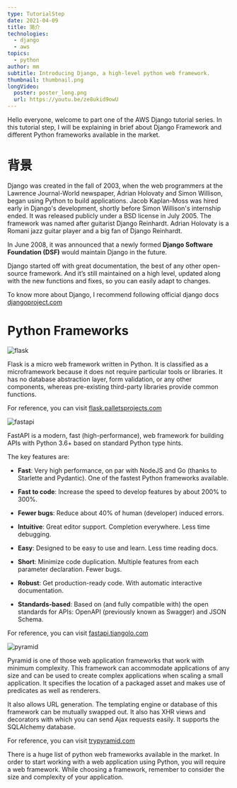 ```yaml
---
type: TutorialStep
date: 2021-04-09
title: 简介
technologies:
  - django
  - aws
topics:
  - python
author: mm
subtitle: Introducing Django, a high-level python web framework.
thumbnail: thumbnail.png
longVideo:
  poster: poster_long.png
  url: https://youtu.be/ze8ukid9owU
---
```


Hello everyone, welcome to part one of the AWS Django tutorial series. In this tutorial step, I will be explaining in brief about Django Framework and different Python frameworks available in the market.


# 背景

Django was created in the fall of 2003, when the web programmers at the Lawrence Journal-World newspaper, Adrian Holovaty and Simon Willison, began using Python to build applications. Jacob Kaplan-Moss was hired early in Django's development, shortly before Simon Willison's internship ended. It was released publicly under a BSD license in July 2005. The framework was named after guitarist Django Reinhardt. Adrian Holovaty is a Romani jazz guitar player and a big fan of Django Reinhardt.

In June 2008, it was announced that a newly formed **Django Software Foundation (DSF)** would maintain Django in the future.


Django started off with great documentation, the best of any other open-source framework. And it’s still maintained on a high level, updated along with the new functions and fixes, so you can easily adapt to changes.



To know more about Django, I recommend following official django docs [djangoproject.com](https://www.djangoproject.com/)



# Python Frameworks

![flask](./flask.png)

Flask is a micro web framework written in Python. It is classified as a microframework because it does not require particular tools or libraries. It has no database abstraction layer, form validation, or any other components, whereas pre-existing third-party libraries provide common functions.


For reference, you can visit [flask.palletsprojects.com](https://flask.palletsprojects.com/)


![fastapi](./fastapi.png)

FastAPI is a modern, fast (high-performance), web framework for building APIs with Python 3.6+ based on standard Python type hints.

The key features are:

- **Fast**: Very high performance, on par with NodeJS and Go (thanks to Starlette and Pydantic). One of the fastest Python frameworks available.

- **Fast to code**: Increase the speed to develop features by about 200% to 300%.

- **Fewer bugs**: Reduce about 40% of human (developer) induced errors.
- **Intuitive**: Great editor support. Completion everywhere. Less time debugging.
- **Easy**: Designed to be easy to use and learn. Less time reading docs.
- **Short**: Minimize code duplication. Multiple features from each parameter declaration. Fewer bugs.
- **Robust**: Get production-ready code. With automatic interactive documentation.
- **Standards-based**: Based on (and fully compatible with) the open standards for APIs: OpenAPI (previously known as Swagger) and JSON Schema.

For reference, you can visit [fastapi.tiangolo.com](https://fastapi.tiangolo.com/)


![pyramid](./pyramid.png)

Pyramid is one of those web application frameworks that work with minimum complexity. This framework can accommodate applications of any size and can be used to create complex applications when scaling a small application. It specifies the location of a packaged asset and makes use of predicates as well as renderers.

It also allows URL generation. The templating engine or database of this framework can be mutually swapped out. It also has XHR views and decorators with which you can send Ajax requests easily. It supports the SQLAlchemy database.

For reference, you can visit [trypyramid.com](https://trypyramid.com/)

There is a huge list of python web frameworks available in the market. In order to start working with a web application using Python, you will require a web framework. While choosing a framework, remember to consider the size and complexity of your application.
